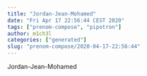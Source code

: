 ```yaml
---
title: "Jordan-Jean-Mohamed"
date: "Fri Apr 17 22:56:44 CEST 2020"
tags: ["prenom-compose", "pipotron"]
author: m1ch3l
categories: ["generated"]
slug: "prenom-compose/2020-04-17-22:56:44"
---
```


Jordan-Jean-Mohamed
